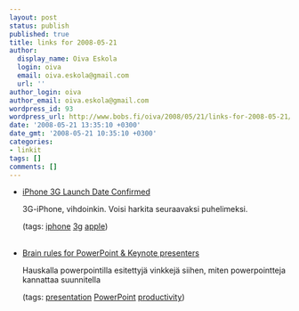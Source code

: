 ```yaml
---
layout: post
status: publish
published: true
title: links for 2008-05-21
author:
  display_name: Oiva Eskola
  login: oiva
  email: oiva.eskola@gmail.com
  url: ''
author_login: oiva
author_email: oiva.eskola@gmail.com
wordpress_id: 93
wordpress_url: http://www.bobs.fi/oiva/2008/05/21/links-for-2008-05-21/
date: '2008-05-21 13:35:10 +0300'
date_gmt: '2008-05-21 10:35:10 +0300'
categories:
- linkit
tags: []
comments: []
---
```

<ul class="delicious">
<li>
<div class="delicious-link"><a href="http://gizmodo.com/391960/iphone-3g-launch-date-confirmed">iPhone 3G Launch Date Confirmed</a></div></p>
<div class="delicious-extended">3G-iPhone, vihdoinkin. Voisi harkita seuraavaksi puhelimeksi.</div></p>
<div class="delicious-tags">(tags: <a href="http://del.icio.us/oiva/iphone">iphone</a> <a href="http://del.icio.us/oiva/3g">3g</a> <a href="http://del.icio.us/oiva/apple">apple</a>)</div><br />
	</li></p>
<li>
<div class="delicious-link"><a href="http://www.presentationzen.com/presentationzen/2008/05/brain-rules-for.html">Brain rules for PowerPoint & Keynote presenters</a></div></p>
<div class="delicious-extended">Hauskalla powerpointilla esitettyj&auml; vinkkej&auml; siihen, miten powerpointteja kannattaa suunnitella</div></p>
<div class="delicious-tags">(tags: <a href="http://del.icio.us/oiva/presentation">presentation</a> <a href="http://del.icio.us/oiva/PowerPoint">PowerPoint</a> <a href="http://del.icio.us/oiva/productivity">productivity</a>)</div><br />
	</li>
</ul>
